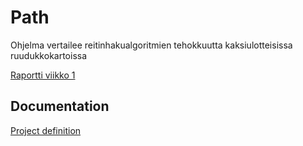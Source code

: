 # Path
Ohjelma vertailee reitinhakualgoritmien tehokkuutta kaksiulotteisissa ruudukkokartoissa

[Raportti viikko 1](https://github.com/ktatu/Path/documentation/viikko1_raportti.md)

## Documentation
[Project definition](https://github.com/ktatu/Path/documentation/maarittely.md)
